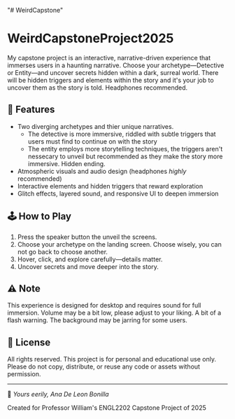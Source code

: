 "# WeirdCapstone" 

# WeirdCapstoneProject2025

My capstone project is an interactive, narrative-driven experience that immerses users in a haunting narrative. Choose your archetype—Detective or Entity—and uncover secrets hidden within a dark, surreal world. There will be hidden triggers and elements within the story and it's your job to uncover them as the story is told. Headphones recommended.

## 📓 Features
- Two diverging archetypes and thier unique narratives.
  -  The detective is more immersive, riddled with subtle triggers that users must find to continue on with the story
  -  The entity employs more storytelling techniques, the triggers aren't nessecary to unveil but recommended as they make the story more immersive. Hidden ending.    
- Atmospheric visuals and audio design (headphones *highly* recommended)  
- Interactive elements and hidden triggers that reward exploration  
- Glitch effects, layered sound, and responsive UI to deepen immersion  

## 🕹️ How to Play
1. Press the speaker button the unveil the screens.
2. Choose your archetype on the landing screen. Choose wisely, you can not go back to choose another.
3. Hover, click, and explore carefully—details matter.  
4. Uncover secrets and move deeper into the story.  

## ⚠️ Note
This experience is designed for desktop and requires sound for full immersion.
Volume may be a bit low, please adjust to your liking.
A bit of a flash warning. The background may be jarring for some users.

## 🚫 License
All rights reserved. This project is for personal and educational use only.  
Please do not copy, distribute, or reuse any code or assets without permission.

---

🖤 *Yours eerily, Ana De Leon Bonilla*

Created for Professor William's ENGL2202 Capstone Project of 2025